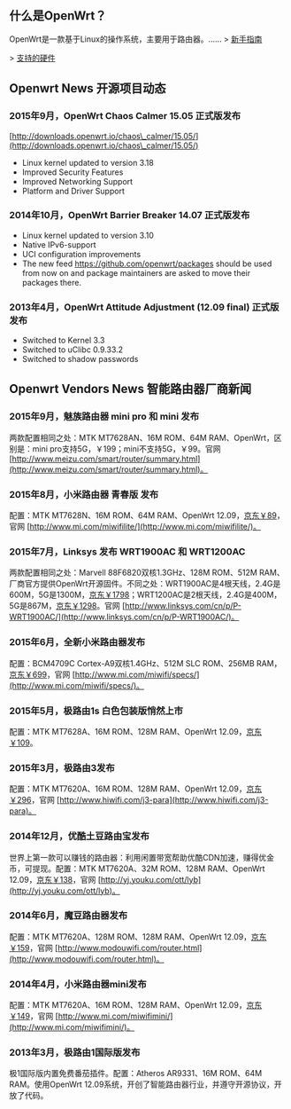 ## 什么是OpenWrt？

OpenWrt是一款基于Linux的操作系统，主要用于路由器。…… \> [新手指南](/docs/beginners-guide/)

\> [支持的硬件](/docs/supported-devices/)

## Openwrt News 开源项目动态

### 2015年9月，OpenWrt Chaos Calmer 15.05 正式版发布

[http://downloads.openwrt.io/chaos\_calmer/15.05/](http://downloads.openwrt.io/chaos\_calmer/15.05/)

 * Linux kernel updated to version 3.18
 * Improved Security Features
 * Improved Networking Support
 * Platform and Driver Support

### 2014年10月，OpenWrt Barrier Breaker 14.07 正式版发布

 * Linux kernel updated to version 3.10
 * Native IPv6-support
 * UCI configuration improvements
 * The new feed https://github.com/openwrt/packages should be used from now on and package maintainers are asked to move their packages there.

### 2013年4月，OpenWrt Attitude Adjustment (12.09 final) 正式版发布

 * Switched to Kernel 3.3
 * Switched to uClibc 0.9.33.2
 * Switched to shadow passwords

## Openwrt Vendors News 智能路由器厂商新闻

### 2015年9月，魅族路由器 mini pro 和 mini 发布

两款配置相同之处：MTK MT7628AN、16M ROM、64M RAM、OpenWrt，区别是：mini pro支持5G，￥199；mini不支持5G，￥99。官网 [http://www.meizu.com/smart/router/summary.html](http://www.meizu.com/smart/router/summary.html)。

### 2015年8月，小米路由器 青春版 发布

配置：MTK MT7628N、16M ROM、64M RAM、OpenWrt 12.09，[京东￥89](http://union.click.jd.com/jdc?e=&p=AyIBZRprFQsWBFIZUyVGTV8LRGtMR1dGXgVFTUdGW0pADgpQTFtLG1IRARUFXQQCUF5PNyJTXXQEaG4KeCIPWEtEFgEMVEsbGSUXVyUAEwRUH1ocARs3VRtaFQYiNzRpa15sEzdlG14QARYCVxteHAETBGUc&t=W1dCFBBFC1pXUwkEAEAdQFkJBVscBhEAVxNETEdOWg%3D%3D)，官网 [http://www.mi.com/miwifilite/](http://www.mi.com/miwifilite/)。

### 2015年7月，Linksys 发布 WRT1900AC 和 WRT1200AC

两款配置相同之处：Marvell 88F6820双核1.3GHz、128M ROM、512M RAM、厂商官方提供OpenWrt开源固件。不同之处：WRT1900AC是4根天线，2.4G是600M，5G是1300M，[京东￥1798](http://union.click.jd.com/jdc?e=&p=AyIBZRprFDJWWA1FBCVbV0IUEEULWldTCQQAQB1AWQkFWxMAEABUGURMR05aZXBdUmoIRktmOA8FQHocBQ5gSRMFVXtXGTIQBlYaXxQLEQ5lG1sUAhY3ZXopJTIiB1AZXRUCFwNcHFwWCw%3D%3D&t=W1dCFBBFC1pXUwkEAEAdQFkJBVsTABAAVBlETEdOWg%3D%3D)；WRT1200AC是2根天线，2.4G是400M，5G是867M，[京东￥1298](http://union.click.jd.com/jdc?e=&p=AyIBZRprFDJWWA1FBCVbV0IUEEULWldTCQQAQB1AWQkFWxMAEANdH0RMR05aZU0HfWcMdFFSOUlCRgcoASIPGGpmCF1XGTIQBlYaXxQLEQ5lG1sUAhY3ZXopJTIiB1AZXRUCFwBWGlMXBA%3D%3D&t=W1dCFBBFC1pXUwkEAEAdQFkJBVsTABADXR9ETEdOWg%3D%3D)。官网 [http://www.linksys.com/cn/p/P-WRT1900AC/](http://www.linksys.com/cn/p/P-WRT1900AC/)。

### 2015年6月，全新小米路由器发布

配置：BCM4709C Cortex-A9双核1.4GHz、512M SLC ROM、256MB RAM，[京东￥699](http://union.click.jd.com/jdc?e=&p=AyIBZRprFDJWWA1FBCVbV0IUEEULWldTCQQAQB1AWQkFWxIEEwZdE0RMR05aZWYCfGkRZj5lORJKaXRQfyUXRVZyJmtXGTIQBlYaXxQLEQ5lG1sUAhY3ZXopJTI%3D&t=W1dCFBBFC1pXUwkEAEAdQFkJBVsSBBMGXRNETEdOWg%3D%3D)，官网 [http://www.mi.com/miwifi/specs/](http://www.mi.com/miwifi/specs/)。

### 2015年5月，极路由1s 白色包装版悄然上市

配置：MTK MT7628A、16M ROM、128M RAM、OpenWrt 12.09，[京东￥109](http://union.click.jd.com/jdc?e=&p=AyIBZRprFDJWWA1FBCVbV0IUEEULWldTCQQAQB1AWQkFWxUDFgJUGERMR05aZUwZVVF7XjZsO0B4UV4SXScVUUxePntXGTIQBlYaXxQLEQ5lG1sUAhY3ZXopJTI%3D&t=W1dCFBBFC1pXUwkEAEAdQFkJBVsVAxYCVBhETEdOWg%3D%3D)。

### 2015年3月，极路由3发布

配置：MTK MT7620A、16M ROM、128M RAM、OpenWrt 12.09，[京东￥296](http://union.click.jd.com/jdc?e=&p=AyIBZRprFDJWWA1FBCVbV0IUEEULWldTCQQAQB1AWQkFWxcLFQFUHERMR05aZX0HRUBFeCFNORVgdn1VWylJYGcDKV1XGTIQBlYaXxQLEQ5lG1sUAhY3ZXopJTI%3D&t=W1dCFBBFC1pXUwkEAEAdQFkJBVsXCxUBVBxETEdOWg%3D%3D)，官网 [http://www.hiwifi.com/j3-para](http://www.hiwifi.com/j3-para)。

### 2014年12月，优酷土豆路由宝发布

世界上第一款可以赚钱的路由器：利用闲置带宽帮助优酷CDN加速，赚得优金币，可提现。配置：MTK MT7620A、32M ROM、128M RAM、OpenWrt 12.09，[京东￥138](http://union.click.jd.com/jdc?e=&p=AyIBZRprFDJWWA1FBCVbV0IUEEULWldTCQQAQB1AWQkFWxcHFgNVGkRMR05aZVAEYkNKTxZ%2BO0lgbAA9aylzWXR8JmtXGTIQBlYaXxQLEQ5lG1sUAhY3ZXopJTI%3D&t=W1dCFBBFC1pXUwkEAEAdQFkJBVsXBxYDVRpETEdOWg%3D%3D)，官网 [http://yj.youku.com/ott/lyb](http://yj.youku.com/ott/lyb)。

### 2014年6月，魔豆路由器发布

配置：MTK MT7620A、128M ROM、128M RAM、OpenWrt 12.09，[京东￥159](http://union.click.jd.com/jdc?e=&p=AyIBZRprFDJWWA1FBCVbV0IUEEULWldTCQQAQB1AWQkFWxAAEwVTEkRMR05aZXIzFGlscBYbPnRCa0IMXwdOfUV%2FE3tXGTIQBlYaXxQLEQ5lG1sUAhY3ZXopJTI%3D&t=W1dCFBBFC1pXUwkEAEAdQFkJBVsQABMFUxJETEdOWg%3D%3D)，官网 [http://www.modouwifi.com/router.html](http://www.modouwifi.com/router.html)。

### 2014年4月，小米路由器mini发布

配置：MTK MT7620A、16M ROM、128M RAM、OpenWrt 12.09，[京东￥149](http://union.click.jd.com/jdc?e=&p=AyIBZRprFDJWWA1FBCVbV0IUEEULWldTCQQAQB1AWQkFWxYEGgdTG0RMR05aZU4fbHtiTj1gOXF4VHU3TjlhC3BRA2tXGTIQBlYaXxQLEQ5lG1sUAhY3ZXopJTI%3D&t=W1dCFBBFC1pXUwkEAEAdQFkJBVsWBBoHUxtETEdOWg%3D%3D)，官网 [http://www.mi.com/miwifimini/](http://www.mi.com/miwifimini/)。

### 2013年3月，极路由1国际版发布

极1国际版内置免费番茄插件。配置：Atheros AR9331、16M ROM、64M RAM。使用OpenWrt 12.09系统，开创了智能路由器行业，并遵守开源协议，开放了代码。
